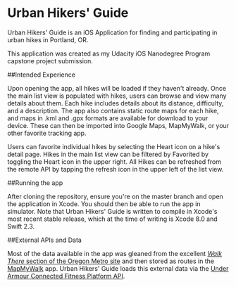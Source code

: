 # Urban Hikers' Guide

Urban Hikers' Guide is an iOS Application for finding and participating in urban hikes in Portland, OR.

This application was created as my Udacity iOS Nanodegree Program capstone project submission.

##Intended Experience

Upon opening the app, all hikes will be loaded if they haven't already. Once the main list view is populated with hikes,
users can browse and view many details about them. Each hike includes details about its distance, difficulty, and a description. 
The app also contains static route maps for each hike, and maps in .kml and .gpx formats are available for download to your device. 
These can then be imported into Google Maps, MapMyWalk, or your other favorite tracking app.

Users can favorite individual hikes by selecting the Heart icon on a hike's detail page. Hikes in the main list view
can be filtered by Favorited by toggling the Heart icon in the upper right. All Hikes can be refreshed from the remote API by tapping the refresh icon in the upper left of the list view.


##Running the app

After cloning the repository, ensure you're on the master branch and open the application in Xcode. You should then be able to run the app in simulator. Note that Urban Hikers' Guide is written to compile in Xcode's most recent stable release, which at the time of writing is Xcode 8.0 and Swift 2.3.

##External APIs and Data

Most of the data available in the app was gleaned from the excellent [_Walk There_ section of the Oregon Metro site](http://www.oregonmetro.gov/tools-living/getting-around/walk-there)
and then stored as routes in the [MapMyWalk](http://www.mapmywalk.com/my_home/#user_dashboard) app. 
Urban Hikers' Guide loads this external data via the [Under Armour Connected Fitness Platform API](https://developer.underarmour.com/).


